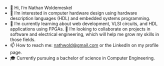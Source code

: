 - 👋 Hi, I’m Nathan Woldemeskel
- 👀 I’m interested in computer hardware design using hardware description languages (HDL) and embedded systems programming.
- 🌱 I’m currently learning about web development, VLSI circuits, and HDL applications using FPGAs.
💞️ I’m looking to collaborate on projects in software and electrical engineering, which will help me grow my skills in those fields.
- 📫 How to reach me: nathwold@gmail.com or the LinkedIn on my profile page.
- 🎓 Currently pursuing a bachelor of science in Computer Engineering.

<!---
nathwold/nathwold is a ✨ special ✨ repository because its `README.md` (this file) appears on your GitHub profile.
You can click the Preview link to take a look at your changes.
--->
